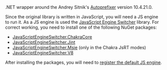 .NET wrapper around the Andrey Sitnik's [Autoprefixer](https://github.com/postcss/autoprefixer) version 10.4.21.0.

Since the original library is written in JavaScript, you will need a JS engine to run it. As a JS engine is used the [JavaScript Engine Switcher](https://github.com/Taritsyn/JavaScriptEngineSwitcher) library.
For correct working, you need to install one of the following NuGet packages:

 * [JavaScriptEngineSwitcher.ChakraCore](https://www.nuget.org/packages/JavaScriptEngineSwitcher.ChakraCore)
 * [JavaScriptEngineSwitcher.Jint](https://www.nuget.org/packages/JavaScriptEngineSwitcher.Jint)
 * [JavaScriptEngineSwitcher.Msie](https://www.nuget.org/packages/JavaScriptEngineSwitcher.Msie) (only in the Chakra JsRT modes)
 * [JavaScriptEngineSwitcher.V8](https://www.nuget.org/packages/JavaScriptEngineSwitcher.V8)

After installing the packages, you will need to [register the default JS engine](https://github.com/Taritsyn/JavaScriptEngineSwitcher/wiki/Registration-of-JS-engines).